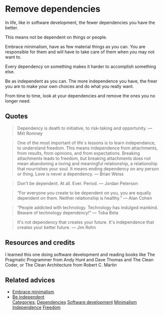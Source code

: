 # Remove dependencies

In life, like in software development, the fewer dependencies you have the better.

This means not be dependent on things or people.

Embrace minimalism, have as few material things as you can. You are responsible for them and will have to take care of them when you may not want to.

Every dependency on something makes it harder to accomplish something else.

Be as independent as you can. The more independence you have, the freer you are to make your own choices and do what you really want.

From time to time, look at your dependencies and remove the ones you no longer need.

## Quotes

> Dependency is death to initiative, to risk-taking and opportunity. ― Mitt Romney

> One of the most important of life´s lessons is to learn independance, to understand freedom. This means independence from attachments, from results, from opinions, and from expectations. Breaking attachments leads to freedom, but breaking attachments does not mean abandoning a loving and meaningful relationship, a relationship that nourrishes your soul. It means ending dependency on any person or thing. Love is never a dependency. ― Brian Weiss

> Don't be dependent. At all. Ever. Period. ― Jordan Peterson

> “For everyone you create to be dependent on you, you are equally dependent on them. Neither relationship is healthy.” ― Alan Cohen

> “People addicted with technology. Technology has indulged mankind. Beware of technology dependency!” ― Toba Beta

> It's not dependency that creates your future. It's independence that creates your better future. ― Jim Rohn

## Resources and credits

I learned this one doing software development and reading books like The Pragmatic Programmer from Andy Hunt and Dave Thomas and The Clean Coder, or The Clean Architecture from Robert C. Martin

## Related advices

- [Embrace minimalism](../Embrace%20minimalism/index.md)
- [Be independent](../Be%20independent/index.md)
<br/>[Categories:](../Categories/index.md) [Dependencies](../Categories/Dependencies.md) [Software development](../Categories/Software%20development.md) [Minimalism](../Categories/Minimalism.md) [Independence](../Categories/Independence.md) [Freedom](../Categories/Freedom.md)